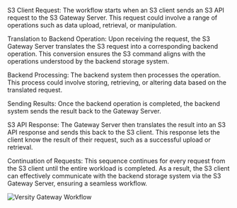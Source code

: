S3 Client Request: The workflow starts when an S3 client sends an S3 API request to the S3 Gateway Server. This request could involve a range of operations such as data upload, retrieval, or manipulation.

Translation to Backend Operation: Upon receiving the request, the S3 Gateway Server translates the S3 request into a corresponding backend operation. This conversion ensures the S3 command aligns with the operations understood by the backend storage system.

Backend Processing: The backend system then processes the operation. This process could involve storing, retrieving, or altering data based on the translated request.

Sending Results: Once the backend operation is completed, the backend system sends the result back to the Gateway Server.

S3 API Response: The Gateway Server then translates the result into an S3 API response and sends this back to the S3 client. This response lets the client know the result of their request, such as a successful upload or retrieval.

Continuation of Requests: This sequence continues for every request from the S3 client until the entire workload is completed. As a result, the S3 client can effectively communicate with the backend storage system via the S3 Gateway Server, ensuring a seamless workflow.

![Versity Gateway Workflow](https://www.versity.com/wp-content/uploads/2023/06/Gateway-image-2.png)